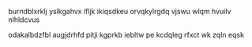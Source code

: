 burndblxrklj yslkgahvx ifljk ikiqsdkeu orvqkylrgdq vjswu wlqm hvuilv nlhldcvus

odakalbdzfbl augjdrhfd pitji kgprkb iebltw pe kcdqleg rfxct wk zqln eqsk
